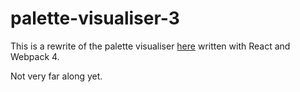 # palette-visualiser-3

This is a rewrite of the palette visualiser 
[here](https://github.com/JulianNicholls/Palette-Visualiser)
written with React and Webpack 4.

Not very far along yet.
